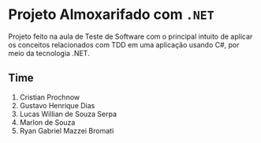 # Projeto Almoxarifado com `.NET`

Projeto feito na aula de Teste de Software com o principal intuito de aplicar os conceitos relacionados com TDD em uma aplicação usando C#, por meio da tecnologia .NET.

## Time

1. Cristian Prochnow
2. Gustavo Henrique Dias
3. Lucas Willian de Souza Serpa
4. Marlon de Souza
5. Ryan Gabriel Mazzei Bromati